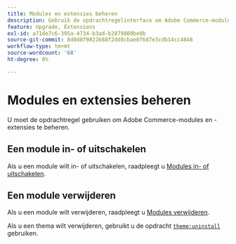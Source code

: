 ```yaml
---
title: Modules en extensies beheren
description: Gebruik de opdrachtregelinterface om Adobe Commerce-modules en -extensies in of uit te schakelen en te verwijderen.
feature: Upgrade, Extensions
exl-id: a71de7c6-395a-4734-b3ad-b2879809be0b
source-git-commit: 8d0d8f9822b88f2dd8cbae8f6d7e3cdb14cc4848
workflow-type: tm+mt
source-wordcount: '68'
ht-degree: 0%

---
```


# Modules en extensies beheren

U moet de opdrachtregel gebruiken om Adobe Commerce-modules en -extensies te beheren.

## Een module in- of uitschakelen

Als u een module wilt in- of uitschakelen, raadpleegt u [Modules in- of uitschakelen](../../installation/tutorials/manage-modules.md).

## Een module verwijderen

Als u een module wilt verwijderen, raadpleegt u [Modules verwijderen](../../installation/tutorials/uninstall-modules.md).

Als u een thema wilt verwijderen, gebruikt u de opdracht [`theme:uninstall`](../../installation/tutorials/themes.md) gebruiken.
